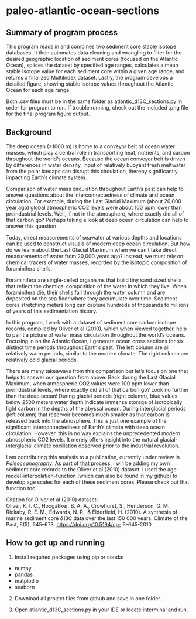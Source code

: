 # paleo-atlantic-ocean-sections

## Summary of program process
This program reads in and combines two sediment core stable isotope databases. It then automates data cleaning and wrangling to filter for the desired geographic location of sediment cores (focused on the Atlantic Ocean), splices the dataset by specified age ranges, calculates a mean stable isotope value for each sediment core within a given age range, and returns a finalized MultiIndex dataset. Lastly, the program develops a detailed figure, showing stable isotope values throughout the Atlantic Ocean for each age range.

Both .csv files must be in the same folder as atlantic_d13C_sections.py in order for program to run. If trouble running, check out the included .png file for the final program figure output.

## Background
The deep ocean (>1000 m) is home to a conveyor belt of ocean water masses, which play a central role in transporting heat, nutrients, and carbon throughout the world’s oceans. Because the ocean conveyor belt is driven by differences in water density, input of relatively buoyant fresh meltwater from the polar icecaps can disrupt this circulation, thereby significantly impacting Earth’s climate system.

Comparison of water mass circulation throughout Earth’s past can help to answer questions about the interconnectedness of climate and ocean circulation. For example, during the Last Glacial Maximum (about 20,000 year ago) global atmospheric CO2 levels were about 100 ppm lower than preindustrial levels. Well, if not in the atmosphere, where exactly did all of that carbon go? Perhaps taking a look at deep ocean circulation can help to answer this question.

Today, direct measurements of seawater at various depths and locations can be used to construct visuals of modern deep ocean circulation. But how do we learn about the Last Glacial Maximum when we can’t take direct measurements of water from 20,000 years ago? Instead, we must rely on chemical tracers of water masses, recorded by the isotopic composition of foraminifera shells. 

Foraminifera are single-celled organisms that build tiny sand sized shells that reflect the chemical composition of the water in which they live. When foraminifera die, their shells fall through the water column and are deposited on the sea floor where they accumulate over time. Sediment cores stretching meters long can capture hundreds of thousands to millions of years of this sedimentation history.

In this program, I work with a dataset of sediment core carbon isotope records, compiled by Oliver et al (2010), which when viewed together, help to paint a picture of water mass circulation throughout the world’s oceans. Focusing in on the Atlantic Ocean, I generate ocean cross sections for six distinct time periods throughout Earth’s past. The left column are all relatively warm periods, similar to the modern climate. The right column are relatively cold glacial periods. 

There are many takeaways from this comparison but let’s focus on one that helps to answer our question from above: Back during the Last Glacial Maximum, when atmospheric CO2 values were 100 ppm lower than preindustrial levels, where exactly did all of that carbon go? Look no further than the deep ocean! During glacial periods (right column), blue values below 2500 meters water depth indicate immense storage of isotopically light carbon in the depths of the abyssal ocean. During interglacial periods (left column) that reservoir becomes much smaller as that carbon is released back into the atmosphere. This is just one example of the significant interconnectedness of Earth’s climate with deep ocean circulation. However, this in no way explains the unprecedented modern atmospheric CO2 levels. It merely offers insight into the natural glacial-interglacial climate oscillation observed prior to the industrial revolution.

I am contributing this analysis to a publication, currently under review in *Paleoceanography*. As part of that process, I will be adding my own sediment core records to the Oliver et al (2010) dataset. I used the age-model-interpolation-function (which can also be found in my github) to develop age scales for each of these sediment cores. Please check out that function too!

Citation for Oliver et al (2010) dataset:  
Oliver, K. I. C., Hoogakker, B. A. A., Crowhurst, S., Henderson, G. M., Rickaby, R. E. M., Edwards, N. R., & Elderfield, H. (2010). A synthesis of marine sediment core δ13C data over the last 150 000 years. Climate of the Past, 6(5), 645–673. https://doi.org/10.5194/cp- 6-645-2010

## How to get up and running

1) Install required packages using pip or conda:
- numpy
- pandas
- matplotlib
- seaborn

2) Download all project files from github and save in one folder.

3) Open atlantic_d13C_sections.py in your IDE or locate interminal and run.
